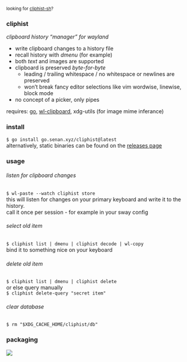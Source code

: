 <sup>looking for
<a href="https://github.com/sentriz/cliphist-sh">cliphist-sh</a>?</sup>

### cliphist

*clipboard history “manager” for wayland*

- write clipboard changes to a history file
- recall history with *dmenu* (for example)
- both *text* and images are supported
- clipboard is preserved *byte-for-byte*
  - leading / trailing whitespace / no whitespace or newlines are
    preserved
  - won’t break fancy editor selections like vim wordwise, linewise,
    block mode
- no concept of a picker, only pipes

requires: [go](https://golang.org/),
[wl-clipboard](https://github.com/bugaevc/wl-clipboard), xdg-utils (for
image mime inferance)

### install

`$ go install go.senan.xyz/cliphist@latest`  
alternatively, static binaries can be found on the [releases
page](https://github.com/sentriz/cliphist/releases)

### usage

###### listen for clipboard changes

`$ wl-paste --watch cliphist store`  
this will listen for changes on your primary keyboard and write it to
the history.  
call it once per session - for example in your sway config

###### select old item

`$ cliphist list | dmenu | cliphist decode | wl-copy`  
bind it to something nice on your keyboard

###### delete old item

`$ cliphist list | dmenu | cliphist delete`  
or else query manually  
`$ cliphist delete-query "secret item"`

###### clear database

`$ rm "$XDG_CACHE_HOME/cliphist/db"`


### packaging

[![](https://repology.org/badge/vertical-allrepos/cliphist.svg)](https://repology.org/project/cliphist/versions)
